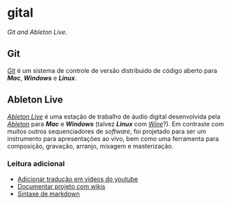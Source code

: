 # gital

_Git and Ableton Live_.

## Git

[_Git_](https://git-scm.com/) é um sistema de controle de versão distribuido de código aberto para **_Mac_**, **_Windows_** e _**Linux**_.

## Ableton Live

[_Ableton Live_](https://www.ableton.com/en/live/what-is-live/) é uma estação de trabalho de áudio digital desenvolvida pela [_Ableton_](https://www.ableton.com/) para **_Mac_** e **_Windows_** (talvez _**Linux**_ com [_Wine_](https://pt.wikipedia.org/wiki/Wine)?). Em contraste com muitos outros sequenciadores de _software_, foi projetado para ser um instrumento para apresentações ao vivo, bem como uma ferramenta para composição, gravação, arranjo, mixagem e masterização.

### Leitura adicional

- [Adicionar tradução em vídeos do youtube](https://www.rhbinformatica.com.br/dicas/aprenda-como-traduzir-videos-do-youtube)
- [Documentar projeto com wikis](https://docs.github.com/en/github/building-a-strong-community/documenting-your-project-with-wikis)
- [Sintaxe de markdown](https://guides.github.com/features/mastering-markdown/)
